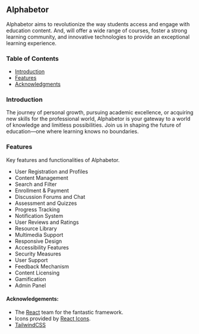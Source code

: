 ## Alphabetor

Alphabetor aims to revolutionize the way students access and engage with education content. And, will offer a wide range of courses, foster a strong learning community, and innovative technologies to provide an exceptional learning experience.

### Table of Contents

- [Introduction](#introduction)
- [Features](#features)
- [Acknowledgments](#acknowledgments)

### Introduction

The journey of personal growth, pursuing academic excellence, or acquiring new skills for the professional world, Alphabetor is your gateway to a world of knowledge and limitless possibilities. Join us in shaping the future of education—one where learning knows no boundaries.

### Features

Key features and functionalities of Alphabetor.

- User Registration and Profiles
- Content Management
- Search and Filter
- Enrollment & Payment
- Discussion Forums and Chat
- Assessment and Quizzes
- Progress Tracking
- Notification System
- User Reviews and Ratings
- Resource Library
- Multimedia Support
- Responsive Design
- Accessibility Features
- Security Measures
- User Support
- Feedback Mechanism
- Content Licensing
- Gamification
- Admin Panel

#### Acknowledgements:

- The [React](https://reactjs.org/) team for the fantastic framework.
- Icons provided by [React Icons](https://react-icons.github.io/react-icons/).
- [TailwindCSS](https://tailwindcss.com/)
